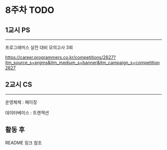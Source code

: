 # 8주차 TODO

## 1교시 PS
----
프로그래머스 실전 대비 모의고사 3회

https://career.programmers.co.kr/competitions/2627?itm_source_s=prgms&itm_medium_s=banner&itm_campaign_s=competition2627

## 2교시 CS
---
운영체제 : 페이징

데이터베이스 : 트랜잭션

## 활동 후
README 링크 참조